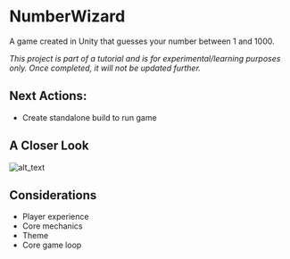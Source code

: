 # NumberWizard
A game created in Unity that guesses your number between 1 and 1000. 

*This project is part of a tutorial and is for experimental/learning purposes only. Once completed, it will not be updated further.*

## Next Actions:
- Create standalone build to run game

## A Closer Look
![alt_text](https://github.com/pippom/NumberWizard/blob/master/Screenshots/Core_1.png)

## Considerations
- Player experience
- Core mechanics
- Theme
- Core game loop
